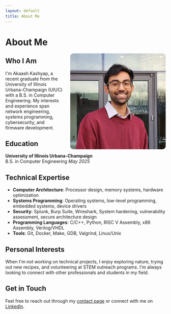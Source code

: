 ```yaml
---
layout: default
title: About Me
---
```


# About Me

<img src="assets/img/profile.jpg" alt="Akaash Kashyap" style="max-width: 300px; border-radius: 10px; float: right; margin-left: 20px; margin-bottom: 10px;">

## Who I Am

I'm Akaash Kashyap, a recent graduate from the University of Illinois Urbana-Champaign (UIUC) with a B.S. in Computer Engineering. My interests and experience span network engineering, systems programming, cybersecurity, and firmware development.

## Education

**University of Illinois Urbana-Champaign**  
B.S. in Computer Engineering  *May 2025*

## Technical Expertise

- **Computer Architecture**: Processor design, memory systems, hardware optimization
- **Systems Programming**: Operating systems, low-level programming, embedded systems, device drivers
- **Security**: Splunk, Burp Suite, Wireshark, System hardening, vulnerability assessment, secure architecture design
- **Programming Languages**: C/C++, Python, RISC V Assembly, x86 Assembly, Verilog/VHDL
- **Tools**: Git, Docker, Make, GDB, Valgrind, Linux/Unix

## Personal Interests

When I'm not working on technical projects, I enjoy exploring nature, trying out new recipes, and volunteering at STEM outreach programs. I'm always looking to connect with other professionals and students in my field.

## Get in Touch

Feel free to reach out through my [contact page](/contact) or connect with me on [LinkedIn](https://www.linkedin.com/in/akaashkashyap).